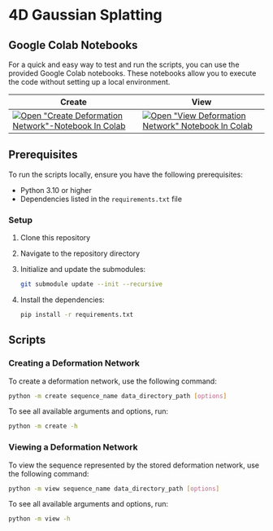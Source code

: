 # 4D Gaussian Splatting

## Google Colab Notebooks

For a quick and easy way to test and run the scripts,
you can use the provided Google Colab notebooks.
These notebooks allow you to execute the code without setting up a local environment.

| Create                                                                                                                                                                                                                                                            | View                                                                                                                                                                                                                                                          |
| ---------------------------------------------------------------------------------------------------------------------------------------------------------------------------------------------------------------------------------------------------------------   | ------------------------------------------------------------------------------------------------------------------------------------------------------------------------------------------------------------------------------------------------------------- |
| [![Open "Create Deformation Network"-Notebook In Colab](https://colab.research.google.com/assets/colab-badge.svg)](https://colab.research.google.com/github/bryanboateng/4d-gaussian-splatting/blob/main/deformation_network/google_colab_notebooks/create.ipynb) | [![Open "View Deformation Network" Notebook In Colab](https://colab.research.google.com/assets/colab-badge.svg)](https://colab.research.google.com/github/bryanboateng/4d-gaussian-splatting/blob/main/deformation_network/google_colab_notebooks/view.ipynb) |

## Prerequisites

To run the scripts locally, ensure you have the following prerequisites:

- Python 3.10 or higher
- Dependencies listed in the `requirements.txt` file

### Setup

1. Clone this repository
1. Navigate to the repository directory
1. Initialize and update the submodules:

   ```bash
   git submodule update --init --recursive
   ```

1. Install the dependencies:

   ```bash
   pip install -r requirements.txt
   ```

## Scripts

### Creating a Deformation Network

To create a deformation network, use the following command:

```bash
python -m create sequence_name data_directory_path [options]
```

To see all available arguments and options, run:

```bash
python -m create -h
```

### Viewing a Deformation Network

To view the sequence represented by the stored deformation network,
use the following command:

```bash
python -m view sequence_name data_directory_path [options]
```

To see all available arguments and options, run:

```bash
python -m view -h
```
